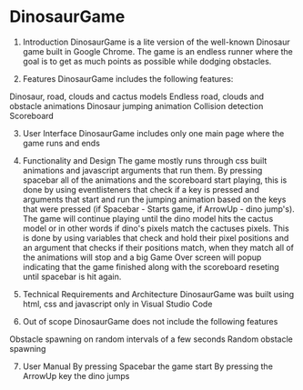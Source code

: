 # DinosaurGame

1. Introduction
DinosaurGame is a lite version of the well-known Dinosaur game built in Google Chrome. The game is an endless runner where the goal is to get as much points as possible while dodging obstacles.

2. Features
DinosaurGame includes the following features:

Dinosaur, road, clouds and cactus models
Endless road, clouds and obstacle animations
Dinosaur jumping animation
Collision detection
Scoreboard

3. User Interface
DinosaurGame includes only one main page where the game runs and ends

4. Functionality and Design
The game mostly runs through css built animations and javascript arguments that run them. By pressing spacebar all of the animations and the scoreboard start playing, this is done by using eventlisteners that check if a key is pressed and arguments that start and run the jumping animation based on the keys that were pressed (if Spacebar - Starts game, if ArrowUp - dino jump's). The game will continue playing until the dino model hits the cactus model or in other words if dino's pixels match the cactuses pixels. This is done by using variables that check and hold their pixel positions and an argument that checks if their positions match, when they match all of the animations will stop and a big Game Over screen will popup indicating that the game finished along with the scoreboard reseting until spacebar is hit again.


5. Technical Requirements and Architecture
DinosaurGame was built using html, css and javascript only in Visual Studio Code

6. Out of scope
DinosaurGame does not include the following features

Obstacle spawning on random intervals of a few seconds
Random obstacle spawning

7. User Manual
By pressing Spacebar the game start
By pressing the ArrowUp key the dino jumps 



